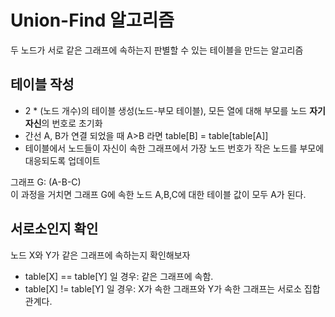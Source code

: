 # Union-Find 알고리즘
두 노드가 서로 같은 그래프에 속하는지 판별할 수 있는 테이블을 만드는 알고리즘

## 테이블 작성
- 2 * (노드 개수)의 테이블 생성(노드-부모 테이블), 모든 열에 대해 부모를 노드 **자기 자신**의 번호로 초기화
- 간선 A, B가 연결 되었을 때 A>B 라면 table[B] = table[table[A]]
- 테이블에서 노드들이 자신이 속한 그래프에서 가장 노드 번호가 작은 노드를 부모에 대응되도록 업데이트


그래프 G: (A-B-C)  
이 과정을 거치면 그래프 G에 속한 노드 A,B,C에 대한 테이블 값이 모두 A가 된다.

## 서로소인지 확인
노드 X와 Y가 같은 그래프에 속하는지 확인해보자
- table[X] == table[Y] 일 경우: 같은 그래프에 속함.  
- table[X] != table[Y] 일 경우: X가 속한 그래프와 Y가 속한 그래프는 서로소 집합 관계다.
